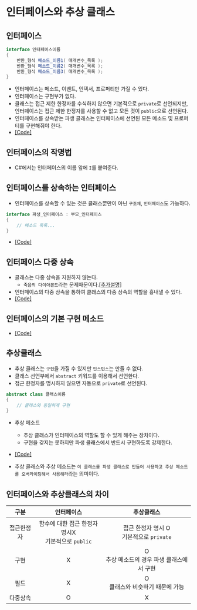 # 인터페이스와 추상 클래스

## 인터페이스
```c#
interface 인터페이스이름
{
    반환_형식 메소드_이름1( 매개변수_목록 );
    반환_형식 메소드_이름2( 매개변수_목록 );
    반환_형식 메소드_이름3( 매개변수_목록 );
}
```
* 인터페이스는 메소드, 이벤트, 인덱서, 프로퍼티만 가질 수 있다.
* 인터페이스는 구현부가 없다.
* 클래스는 접근 제한 한정자를 수식하지 않으면 기본적으로 `private`로 선언되지만, 인터페이스는 접근 제한 한정자를 사용할 수 없고 모든 것이 `public`으로 선언된다.
* 인터페이스를 상속받는 파생 클래스는 인터페이스에 선언된 모든 메소드 및 프로퍼티를 구현해줘야 한다.
* [[Code]](/Code/Chapter08/Interface.cs)

## 인터페이스의 작명법
* C#에서는 인터페이스의 이름 앞에 `I`를 붙여준다.

## 인터페이스를 상속하는 인터페이스
* 인터페이스를 상속할 수 있는 것은 클래스뿐만이 아닌 `구조체`, `인터페이스`도 가능하다.
```c#
interface 파생_인터페이스 : 부모_인터페이스
{
    // 메소드 목록...
}
```
* [[Code]](/Code/Chapter08/DerivedInterface.cs)

## 인터페이스 다중 상속
* 클래스는 다중 상속을 지원하지 않는다.
    - `죽음의 다이아몬드`라는 문제때문이다.[[추가설명]](/Explaination/Diamond_of_Death.md)
* 인터페이스의 다중 상속을 통하여 클래스의 다중 상속의 역할을 흉내낼 수 있다.
* [[Code]](/Code/Chapter08/MultiInterfaceInheritance.cs)

## 인터페이스의 기본 구현 메소드
* [[Code]](/Code/Chapter08/DefaultImplementation.cs)

## 추상클래스
* 추상 클래스는 `구현`을 가질 수 있지만 `인스턴스`는 만들 수 없다.
* 클래스 선언부에서 `abstract` 키워드를 이용해서 선언한다.
* 접근 한정자를 명시하지 않으면 자동으로 `private`로 선언된다.
```c#
abstract class 클래스이름
{
    // 클래스와 동일하게 구현
}
```
* 추상 메소드
    - 추상 클래스가 인터페이스의 역할도 할 수 있게 해주는 장치이다.
    - 구현을 갖지는 못하지만 파생 클래스에서 반드시 구현하도록 강제한다.
* [[Code]](/Code/Chapter08/AbstractClass.cs)

* 추상 클래스와 추상 메소드는 `이 클래스를 파생 클래스로 만들어 사용하고 추상 메소드를 오버라이딩해서 사용해라`라는 의미이다.

## 인터페이스와 추상클래스의 차이
|    구분    |                      인터페이스                       |                  추상클래스                  |
| :--------: | :---------------------------------------------------: | :------------------------------------------: |
| 접근한정자 | 함수에 대한 접근 한정자 명시X<br> 기본적으로 `public` | 접근 한정자 명시 O <br> 기본적으로 `private` |
|    구현    |                           X                           | O<br>추상 메소드의 경우 파생 클래스에서 구현 |
|    필드    |                           X                           |     O<br> 클래스와 비슷하기 때문에 가능      |
|  다중상속  |                           O                           |                      X                       |